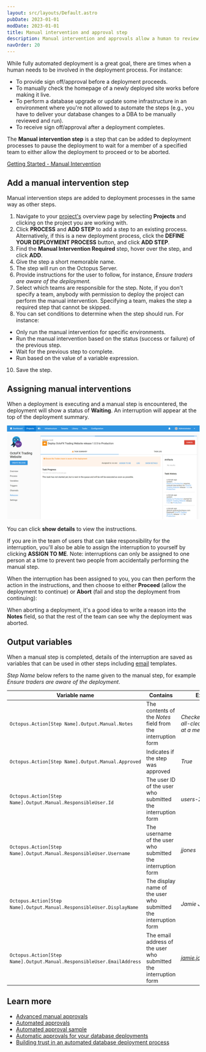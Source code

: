 ```yaml
---
layout: src/layouts/Default.astro
pubDate: 2023-01-01
modDate: 2023-01-01
title: Manual intervention and approval step
description: Manual intervention and approvals allow a human to review, approve, or sign off on deployments.
navOrder: 20
---
```


While fully automated deployment is a great goal, there are times when a human needs to be involved in the deployment process. For instance:

- To provide sign off/approval before a deployment proceeds.
- To manually check the homepage of a newly deployed site works before making it live.
- To perform a database upgrade or update some infrastructure in an environment where you're not allowed to automate the steps (e.g., you have to deliver your database changes to a DBA to be manually reviewed and run).
- To receive sign off/approval after a deployment completes.

The **Manual intervention step** is a step that can be added to deployment processes to pause the deployment to wait for a member of a specified team to either allow the deployment to proceed or to be aborted.

[Getting Started - Manual Intervention](https://www.youtube.com/watch?v=ePQjCClGfZQ)

## Add a manual intervention step

Manual intervention steps are added to deployment processes in the same way as other steps.

1. Navigate to your [project's](/docs/projects) overview page by selecting **Projects** and clicking on the project you are working with.
2. Click **PROCESS** and **ADD STEP** to add a step to an existing process. Alternatively, if this is a new deployment process, click the **DEFINE YOUR DEPLOYMENT PROCESS** button, and click **ADD STEP**.
3. Find the **Manual Intervention Required** step, hover over the step, and click **ADD**.
4. Give the step a short memorable name.
5. The step will run on the Octopus Server.
6. Provide instructions for the user to follow, for instance, *Ensure traders are aware of the deployment.*
7. Select which teams are responsible for the step. Note, if you don't specify a team, anybody with permission to deploy the project can perform the manual intervention. Specifying a team, makes the step a required step that cannot be skipped.
9. You can set conditions to determine when the step should run. For instance:
  - Only run the manual intervention for specific environments.
  - Run the manual intervention based on the status (success or failure) of the previous step.
  - Wait for the previous step to complete.
  - Run based on the value of a variable expression.
10. Save the step.

## Assigning manual interventions

When a deployment is executing and a manual step is encountered, the deployment will show a status of **Waiting**. An interruption will appear at the top of the deployment summary.

![Waiting Status](/docs/projects/built-in-step-templates/images/waiting-status.png "width=500")

You can click **show details** to view the instructions.

If you are in the team of users that can take responsibility for the interruption, you'll also be able to assign the interruption to yourself by clicking **ASSIGN TO ME**. Note: interruptions can only be assigned to one person at a time to prevent two people from accidentally performing the manual step.

When the interruption has been assigned to you, you can then perform the action in the instructions, and then choose to either **Proceed** (allow the deployment to continue) or **Abort** (fail and stop the deployment from continuing):

When aborting a deployment, it's a good idea to write a reason into the **Notes** field, so that the rest of the team can see why the deployment was aborted.

## Output variables

When a manual step is completed, details of the interruption are saved as variables that can be used in other steps including [email](/docs/projects/built-in-step-templates/email-notifications) templates.

*Step Name* below refers to the name given to the manual step, for example *Ensure traders are aware of the deployment*.

| Variable name | Contains | Example value |
| --- | --- | --- |
| `Octopus.Action[Step Name].Output.Manual.Notes` | The contents of the *Notes* field from the interruption form | *Checked with Rick, got the all-clear; Michelle is out at a meeting.* |
| `Octopus.Action[Step Name].Output.Manual.Approved` | Indicates if the step was approved | *True*
| `Octopus.Action[Step Name].Output.Manual.ResponsibleUser.Id` | The user ID of the user who submitted the interruption form | *users-237* |
| `Octopus.Action[Step Name].Output.Manual.ResponsibleUser.Username` | The username of the user who submitted the interruption form | *jjones* |
| `Octopus.Action[Step Name].Output.Manual.ResponsibleUser.DisplayName` | The display name of the user who submitted the interruption form | *Jamie Jones* |
| `Octopus.Action[Step Name].Output.Manual.ResponsibleUser.EmailAddress` | The email address of the user who submitted the interruption form | *jamie.jones@example.com* |

## Learn more

- [Advanced manual approvals](/docs/deployments/databases/common-patterns/manual-approvals)
- [Automated approvals](/docs/deployments/databases/common-patterns/automatic-approvals)
- [Automated approval sample](https://samples.octopus.app/app#/Spaces-202/projects/octofx/deployments/process)
- [Automatic approvals for your database deployments](https://octopus.com/blog/autoapprove-database-deployments)
- [Building trust in an automated database deployment process](https://octopus.com/blog/building-trust-in-automated-db-deployments)